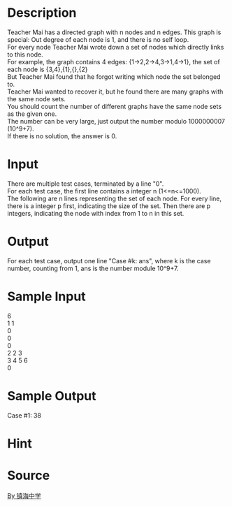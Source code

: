 
# Description

<div class="content"><div>Teacher Mai has a directed graph with n nodes and n edges. This graph is special: Out degree of each node is 1, and there is no self loop.</div>
<div></div>
<div>For every node Teacher Mai wrote down a set of nodes which directly links to this node.</div>
<div></div>
<div>For example, the graph contains 4 edges: {1-&gt;2,2-&gt;4,3-&gt;1,4-&gt;1}, the set of each node is {3,4},{1},{},{2}</div>
<div></div>
<div>But Teacher Mai found that he forgot writing which node the set belonged to.</div>
<div></div>
<div>Teacher Mai wanted to recover it, but he found there are many graphs with the same node sets.</div>
<div></div>
<div>You should count the number of different graphs have the same node sets as the given one.</div>
<div></div>
<div>The number can be very large, just output the number modulo 1000000007 (10^9+7).</div>
<div></div>
<div>If there is no solution, the answer is 0.</div>
<p></p></div>

# Input

<div class="content"><div>There are multiple test cases, terminated by a line &#34;0&#34;.</div>
<div>
<div></div>
<div>For each test case, the first line contains a integer n (1&lt;=n&lt;=1000).</div>
<div></div>
<div>The following are n lines representing the set of each node. For every line, there is a integer p first, indicating the size of the set. Then there are p integers, indicating the node with index from 1 to n in this set.</div>
</div>
<p></p></div>

# Output

<div class="content"><div>
<div>For each test case, output one line &#34;Case #k: ans&#34;, where k is the case number, counting from 1, ans is the number module 10^9+7.</div>
</div>
<p></p></div>

# Sample Input

<div class="content"><span class="sampledata">6<br/>
1 1<br/>
0<br/>
0<br/>
0<br/>
2 2 3<br/>
3 4 5 6<br/>
0</span></div>

# Sample Output

<div class="content"><span class="sampledata">Case #1: 38<br/>
</span></div>

# Hint

<div class="content"><p></p></div>

# Source

<div class="content"><p><a href="problemset.php?search=By 镇海中学">By 镇海中学</a></p></div>

